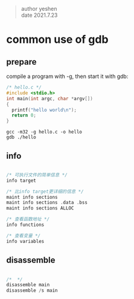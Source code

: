 
> author yeshen  
> date 2021.7.23

# common use of gdb

## prepare

compile a program with -g, then start it with gdb:

```c
/* hello.c */
#include <stdio.h>
int main(int argc, char *argv[])
{
  printf("hello world\n");
  return 0;
}
```
`gcc -m32 -g hello.c -o hello`  
`gdb ./hello`

## info

```c

/* 可执行文件的简单信息 */
info target

/* 比info target更详细的信息 */
maint info sections
maint info sections .data .bss
maint info sections ALLOC

/* 查看函数地址 */
info functions

/* 查看变量 */
info variables

```

## disassemble

```c

/*  */
disassemble main
disassemble /s main

```
